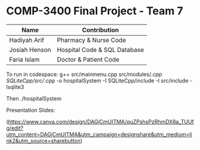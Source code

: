 # COMP-3400 Final Project - Team 7

| Name          |         Contribution          |
| ------------- | ----------------------------- |
| Hadiyah Arif  | Pharmacy & Nurse Code         |
| Josiah Henson | Hospital Code & SQL Database  |
| Faria Islam   | Doctor & Patient Code         |

To run in codespace:
g++ src/mainmenu.cpp src/modules/*.cpp SQLiteCpp/src/*.cpp -o hospitalSystem -I SQLiteCpp/include -I src/include -lsqlite3

Then 
./hospitalSystem

Presentation Slides:

(https://www.canva.com/design/DAGjCmUITMA/quZPshsPzRhmDX8a_TUUfg/edit?utm_content=DAGjCmUITMA&utm_campaign=designshare&utm_medium=link2&utm_source=sharebutton)
